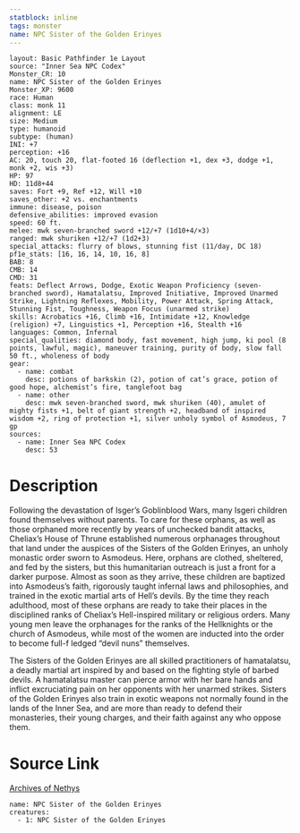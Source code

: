 ```yaml
---
statblock: inline
tags: monster
name: NPC Sister of the Golden Erinyes
---
```

```statblock
layout: Basic Pathfinder 1e Layout
source: "Inner Sea NPC Codex"
Monster_CR: 10
name: NPC Sister of the Golden Erinyes
Monster_XP: 9600
race: Human
class: monk 11
alignment: LE
size: Medium
type: humanoid
subtype: (human)
INI: +7
perception: +16
AC: 20, touch 20, flat-footed 16 (deflection +1, dex +3, dodge +1, monk +2, wis +3)
HP: 97
HD: 11d8+44
saves: Fort +9, Ref +12, Will +10
saves_other: +2 vs. enchantments
immune: disease, poison
defensive_abilities: improved evasion
speed: 60 ft.
melee: mwk seven-branched sword +12/+7 (1d10+4/×3)
ranged: mwk shuriken +12/+7 (1d2+3)
special_attacks: flurry of blows, stunning fist (11/day, DC 18)
pf1e_stats: [16, 16, 14, 10, 16, 8]
BAB: 8
CMB: 14
CMD: 31
feats: Deflect Arrows, Dodge, Exotic Weapon Proficiency (seven-branched sword), Hamatalatsu, Improved Initiative, Improved Unarmed Strike, Lightning Reflexes, Mobility, Power Attack, Spring Attack, Stunning Fist, Toughness, Weapon Focus (unarmed strike)
skills: Acrobatics +16, Climb +16, Intimidate +12, Knowledge (religion) +7, Linguistics +1, Perception +16, Stealth +16
languages: Common, Infernal
special_qualities: diamond body, fast movement, high jump, ki pool (8 points, lawful, magic), maneuver training, purity of body, slow fall 50 ft., wholeness of body
gear:
  - name: combat
    desc: potions of barkskin (2), potion of cat’s grace, potion of good hope, alchemist’s fire, tanglefoot bag
  - name: other
    desc: mwk seven-branched sword, mwk shuriken (40), amulet of mighty fists +1, belt of giant strength +2, headband of inspired wisdom +2, ring of protection +1, silver unholy symbol of Asmodeus, 7 gp
sources:
  - name: Inner Sea NPC Codex
    desc: 53
```
# Description
Following the devastation of Isger’s Goblinblood Wars, many Isgeri children found themselves without parents. To care for these orphans, as well as those orphaned more recently by years of unchecked bandit attacks, Cheliax’s House of Thrune established numerous orphanages throughout that land under the auspices of the Sisters of the Golden Erinyes, an unholy monastic order sworn to Asmodeus. Here, orphans are clothed, sheltered, and fed by the sisters, but this humanitarian outreach is just a front for a darker purpose. Almost as soon as they arrive, these children are baptized into Asmodeus’s faith, rigorously taught infernal laws and philosophies, and trained in the exotic martial arts of Hell’s devils. By the time they reach adulthood, most of these orphans are ready to take their places in the disciplined ranks of Cheliax’s Hell-inspired military or religious orders. Many young men leave the orphanages for the ranks of the Hellknights or the church of Asmodeus, while most of the women are inducted into the order to become full-f ledged “devil nuns” themselves.

The Sisters of the Golden Erinyes are all skilled practitioners of hamatalatsu, a deadly martial art inspired by and based on the fighting style of barbed devils. A hamatalatsu master can pierce armor with her bare hands and inflict excruciating pain on her opponents with her unarmed strikes. Sisters of the Golden Erinyes also train in exotic weapons not normally found in the lands of the Inner Sea, and are more than ready to defend their monasteries, their young charges, and their faith against any who oppose them.
# Source Link
[Archives of Nethys](https://aonprd.com/NPCDisplay.aspx?ItemName=Sister%20of%20the%20Golden%20Erinyes)
```encounter-table
name: NPC Sister of the Golden Erinyes
creatures:
  - 1: NPC Sister of the Golden Erinyes
```
